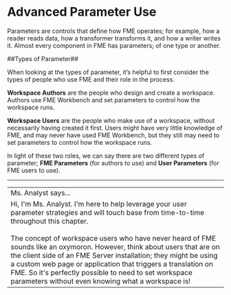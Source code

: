 # Advanced Parameter Use #

Parameters are controls that define how FME operates; for example, how a reader reads data, how a transformer transforms it, and how a writer writes it. Almost every component in FME has parameters; of one type or another.

##Types of Parameter##

When looking at the types of parameter, it’s helpful to first consider the types of people who use FME and their role in the process.

**Workspace Authors** are the people who design and create a workspace. Authors use FME Workbench and set parameters to control how the workspace runs.

**Workspace Users** are the people who make use of a workspace, without necessarily having created it first. Users might have very little knowledge of FME, and may never have used FME Workbench, but they still may need to set parameters to control how the workspace runs.

In light of these two roles, we can say there are two different types of parameter; **FME Parameters** (for authors to use) and **User Parameters** (for FME users to use).

---

<!--Person X Says Section-->
<!--Ms Analyst is the representative for this chapter-->

<table id="xsaysborder">
<tr>
<td class="xsaysTitlebox">
<i class="fa fa-quote-left fa-lg fa-pull-left fa-fw"></i>
<span class="xsaysTitle">Ms. Analyst says...</span>
</td>
</tr>

<tr>
<td class="xsaysTextBorder">
<span class="xsaysText">
Hi, I'm Ms. Analyst. I'm here to help leverage your user parameter strategies and will touch base from time-to-time throughout this chapter.
<br><br>The concept of workspace users who have never heard of FME sounds like an oxymoron. However, think about users that are on the client side of an FME Server installation; they might be using a custom web page or application that triggers a translation on FME. So it's perfectly possible to need to set workspace parameters without even knowing what a workspace is!
</span>
</td>
</tr>
</table>

<link rel="stylesheet" type="text/css" href="styles/ebook.css">
